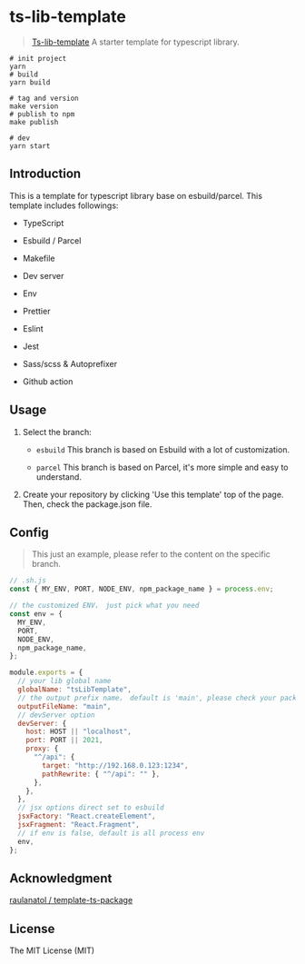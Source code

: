 # ts-lib-template

> [Ts-lib-template](https://github.com/Shirtiny/ts-lib-template) A starter template for typescript library.

```shell
# init project
yarn
# build
yarn build

# tag and version
make version
# publish to npm
make publish

# dev
yarn start
```

## Introduction

This is a template for typescript library base on esbuild/parcel. This template includes followings:

- TypeScript

- Esbuild / Parcel

- Makefile

- Dev server

- Env

- Prettier

- Eslint

- Jest

- Sass/scss & Autoprefixer

- Github action

## Usage

1. Select the branch:
   - `esbuild` This branch is based on Esbuild with a lot of customization.

   - `parcel` This branch is based on Parcel, it's more simple and easy to understand.

2. Create your repository by clicking 'Use this template' top of the page. Then, check the package.json file.


## Config

> This just an example, please refer to the content on the specific branch.

```js
// .sh.js
const { MY_ENV, PORT, NODE_ENV, npm_package_name } = process.env;

// the customized ENV， just pick what you need
const env = {
  MY_ENV,
  PORT,
  NODE_ENV,
  npm_package_name,
};

module.exports = {
  // your lib global name
  globalName: "tsLibTemplate",
  // the output prefix name， default is 'main', please check your package.json after this option changed.
  outputFileName: "main",
  // devServer option
  devServer: {
    host: HOST || "localhost",
    port: PORT || 2021,
    proxy: {
      "^/api": {
        target: "http://192.168.0.123:1234",
        pathRewrite: { "^/api": "" },
      },
    },
  },
  // jsx options direct set to esbuild
  jsxFactory: "React.createElement",
  jsxFragment: "React.Fragment",
  // if env is false, default is all process env
  env,
};
```

## Acknowledgment

[raulanatol / template-ts-package](https://github.com/raulanatol/template-ts-package)

## License

The MIT License (MIT)
